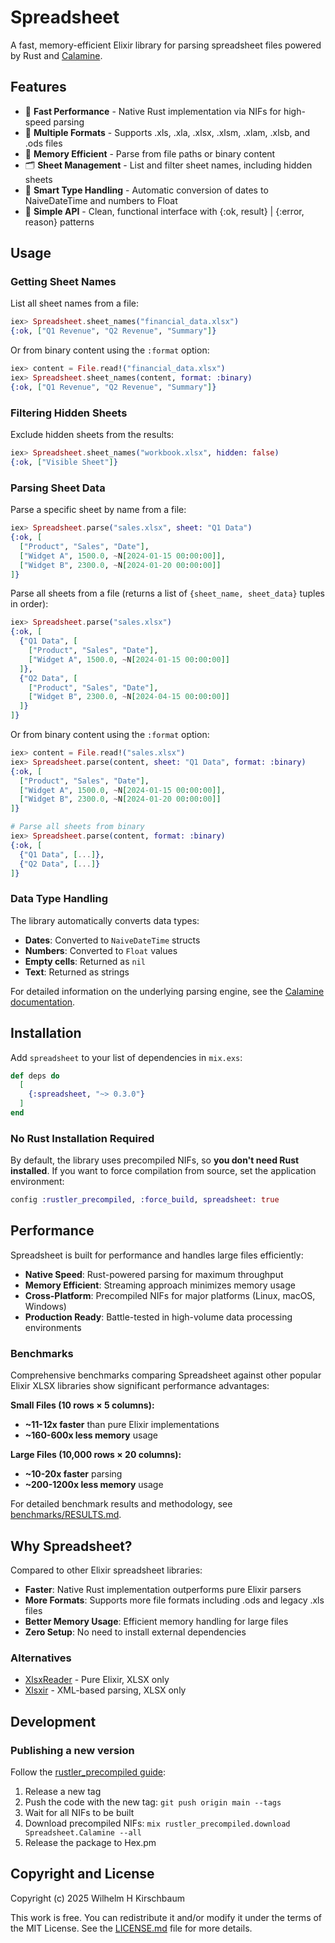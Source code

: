 # Spreadsheet

<!-- MDOC !-->

A fast, memory-efficient Elixir library for parsing spreadsheet files powered by Rust and [Calamine](https://docs.rs/calamine/latest/calamine/).

## Features

- 🚀 **Fast Performance** - Native Rust implementation via NIFs for high-speed parsing
- 📁 **Multiple Formats** - Supports .xls, .xla, .xlsx, .xlsm, .xlam, .xlsb, and .ods files
- 💾 **Memory Efficient** - Parse from file paths or binary content
- 🗂️ **Sheet Management** - List and filter sheet names, including hidden sheets
- 📅 **Smart Type Handling** - Automatic conversion of dates to NaiveDateTime and numbers to Float
- 🔧 **Simple API** - Clean, functional interface with {:ok, result} | {:error, reason} patterns

## Usage

### Getting Sheet Names

List all sheet names from a file:

```elixir
iex> Spreadsheet.sheet_names("financial_data.xlsx")
{:ok, ["Q1 Revenue", "Q2 Revenue", "Summary"]}
```

Or from binary content using the `:format` option:

```elixir
iex> content = File.read!("financial_data.xlsx")
iex> Spreadsheet.sheet_names(content, format: :binary)
{:ok, ["Q1 Revenue", "Q2 Revenue", "Summary"]}
```

### Filtering Hidden Sheets

Exclude hidden sheets from the results:

```elixir
iex> Spreadsheet.sheet_names("workbook.xlsx", hidden: false)
{:ok, ["Visible Sheet"]}
```

### Parsing Sheet Data

Parse a specific sheet by name from a file:

```elixir
iex> Spreadsheet.parse("sales.xlsx", sheet: "Q1 Data")
{:ok, [
  ["Product", "Sales", "Date"],
  ["Widget A", 1500.0, ~N[2024-01-15 00:00:00]],
  ["Widget B", 2300.0, ~N[2024-01-20 00:00:00]]
]}
```

Parse all sheets from a file (returns a list of `{sheet_name, sheet_data}` tuples in order):

```elixir
iex> Spreadsheet.parse("sales.xlsx")
{:ok, [
  {"Q1 Data", [
    ["Product", "Sales", "Date"],
    ["Widget A", 1500.0, ~N[2024-01-15 00:00:00]]
  ]},
  {"Q2 Data", [
    ["Product", "Sales", "Date"],
    ["Widget B", 2300.0, ~N[2024-04-15 00:00:00]]
  ]}
]}
```

Or from binary content using the `:format` option:

```elixir
iex> content = File.read!("sales.xlsx")
iex> Spreadsheet.parse(content, sheet: "Q1 Data", format: :binary)
{:ok, [
  ["Product", "Sales", "Date"],
  ["Widget A", 1500.0, ~N[2024-01-15 00:00:00]],
  ["Widget B", 2300.0, ~N[2024-01-20 00:00:00]]
]}

# Parse all sheets from binary
iex> Spreadsheet.parse(content, format: :binary)
{:ok, [
  {"Q1 Data", [...]},
  {"Q2 Data", [...]}
]}
```

### Data Type Handling

The library automatically converts data types:
- **Dates**: Converted to `NaiveDateTime` structs
- **Numbers**: Converted to `Float` values
- **Empty cells**: Returned as `nil`
- **Text**: Returned as strings

For detailed information on the underlying parsing engine, see the [Calamine documentation](https://docs.rs/calamine/latest/calamine/).

<!-- MDOC !-->

## Installation

Add `spreadsheet` to your list of dependencies in `mix.exs`:

```elixir
def deps do
  [
    {:spreadsheet, "~> 0.3.0"}
  ]
end
```

### No Rust Installation Required

By default, the library uses precompiled NIFs, so **you don't need Rust installed**. If you want to force compilation from source, set the application environment:

```elixir
config :rustler_precompiled, :force_build, spreadsheet: true
```

## Performance

Spreadsheet is built for performance and handles large files efficiently:

- **Native Speed**: Rust-powered parsing for maximum throughput
- **Memory Efficient**: Streaming approach minimizes memory usage
- **Cross-Platform**: Precompiled NIFs for major platforms (Linux, macOS, Windows)
- **Production Ready**: Battle-tested in high-volume data processing environments

### Benchmarks

Comprehensive benchmarks comparing Spreadsheet against other popular Elixir XLSX libraries show significant performance advantages:

**Small Files (10 rows × 5 columns):**
- **~11-12x faster** than pure Elixir implementations
- **~160-600x less memory** usage

**Large Files (10,000 rows × 20 columns):**
- **~10-20x faster** parsing
- **~200-1200x less memory** usage

For detailed benchmark results and methodology, see [benchmarks/RESULTS.md](benchmarks/RESULTS.md).

## Why Spreadsheet?

Compared to other Elixir spreadsheet libraries:

- **Faster**: Native Rust implementation outperforms pure Elixir parsers
- **More Formats**: Supports more file formats including .ods and legacy .xls files
- **Better Memory Usage**: Efficient memory handling for large files
- **Zero Setup**: No need to install external dependencies

### Alternatives

- [XlsxReader](https://hex.pm/packages/xlsx_reader) - Pure Elixir, XLSX only
- [Xlsxir](https://hex.pm/packages/xlsxir) - XML-based parsing, XLSX only

## Development

### Publishing a new version

Follow the [rustler_precompiled guide](https://hexdocs.pm/rustler_precompiled/precompilation_guide.html):

1. Release a new tag
2. Push the code with the new tag: `git push origin main --tags`
3. Wait for all NIFs to be built
4. Download precompiled NIFs: `mix rustler_precompiled.download Spreadsheet.Calamine --all`
5. Release the package to Hex.pm


## Copyright and License

Copyright (c) 2025 Wilhelm H Kirschbaum

This work is free. You can redistribute it and/or modify it under the
terms of the MIT License. See the [LICENSE.md](./LICENSE.md) file for more details.
